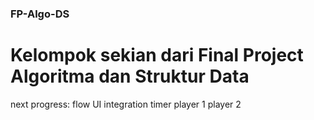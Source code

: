 ### FP-Algo-DS

# Kelompok sekian dari Final Project Algoritma dan Struktur Data

next progress:
flow
UI integration
timer player 1 player 2
